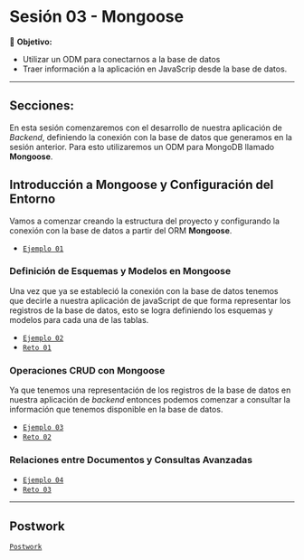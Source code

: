 # Sesión 03 - Mongoose

🎯 **Objetivo:**

- Utilizar un ODM para conectarnos a la base de datos
- Traer información a la aplicación en JavaScrip desde la base de datos.

---

## Secciones:

En esta sesión comenzaremos con el desarrollo de nuestra aplicación de _Backend_, definiendo la conexión con la base de datos que generamos en la sesión anterior. Para esto utilizaremos un ODM para MongoDB llamado **Mongoose**.


## Introducción a Mongoose y Configuración del Entorno

Vamos a comenzar creando la estructura del proyecto y configurando la conexión con la base de datos a partir del ORM **Mongoose**. 

- [`Ejemplo 01`](Ejemplo-01/)


### Definición de Esquemas y Modelos en Mongoose

Una vez que ya se estableció la conexión con la base de datos tenemos que decirle a nuestra aplicación de javaScript de que forma representar los registros de la base de datos, esto se logra definiendo los esquemas y modelos  para cada una de las tablas. 

- [`Ejemplo 02`](Ejemplo-02/)
- [`Reto 01`](Reto-01/)

### Operaciones CRUD con Mongoose

Ya que tenemos una representación de los registros de la base de datos en nuestra aplicación de _backend_ entonces podemos comenzar a consultar la información que tenemos disponible en la base de datos.

- [`Ejemplo 03`](Ejemplo-03/)
- [`Reto 02`](Reto-02/)

### Relaciones entre Documentos y Consultas Avanzadas

- [`Ejemplo 04`](Ejemplo-04/)
- [`Reto 03`](Reto-03/)

---

## Postwork

[`Postwork`](postwork/Readme.md)
